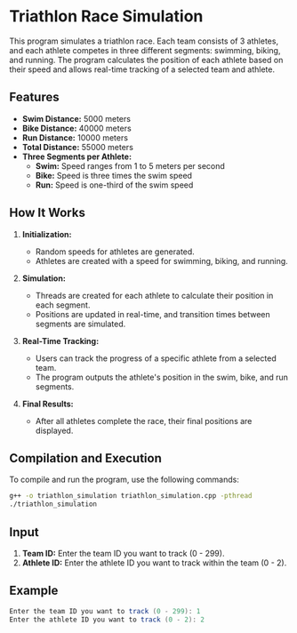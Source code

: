 # Triathlon Race Simulation

This program simulates a triathlon race. Each team consists of 3 athletes, and each athlete competes in three different segments: swimming, biking, and running. The program calculates the position of each athlete based on their speed and allows real-time tracking of a selected team and athlete.

## Features

- **Swim Distance:** 5000 meters
- **Bike Distance:** 40000 meters
- **Run Distance:** 10000 meters
- **Total Distance:** 55000 meters
- **Three Segments per Athlete:**
  - **Swim:** Speed ranges from 1 to 5 meters per second
  - **Bike:** Speed is three times the swim speed
  - **Run:** Speed is one-third of the swim speed

## How It Works

1. **Initialization:**
   - Random speeds for athletes are generated.
   - Athletes are created with a speed for swimming, biking, and running.

2. **Simulation:**
   - Threads are created for each athlete to calculate their position in each segment.
   - Positions are updated in real-time, and transition times between segments are simulated.

3. **Real-Time Tracking:**
   - Users can track the progress of a specific athlete from a selected team.
   - The program outputs the athlete's position in the swim, bike, and run segments.

4. **Final Results:**
   - After all athletes complete the race, their final positions are displayed.

## Compilation and Execution

To compile and run the program, use the following commands:

```bash
g++ -o triathlon_simulation triathlon_simulation.cpp -pthread
./triathlon_simulation
```

## Input

1. **Team ID:** Enter the team ID you want to track (0 - 299).
2. **Athlete ID:** Enter the athlete ID you want to track within the team (0 - 2).

## Example
```java
Enter the team ID you want to track (0 - 299): 1
Enter the athlete ID you want to track (0 - 2): 2
```
